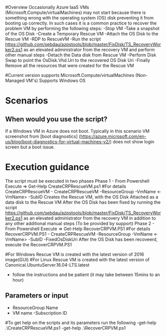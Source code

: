 #Overview
Occasionally Azure IaaS VMs (Microsoft.Compute/virtualMachines) may not start because there is something wrong with the operating system (OS) disk preventing it from booting up correctly.
In such cases it is a common practice to recover the problem VM by performing the following steps:
	-Stop VM
	-Take a snapshot of the OS Disk
	-Create a Temporary Rescue VM
	-Attach the OS Disk to the Rescue VM
	-RDP to RescueVM
	-Run the script https://github.com/sebdau/azpstools/blob/master/FixDisk/TS_RecoveryWorker2.ps1 as an elevated administrator from the recovery VM and perform other manual steps
	-Detach the Data disk from Rescue VM
	-Perform Disk Swap to point the OsDisk.Vhd.Uri to the recovered OS Disk Uri
        -Finally Remove all the resources that were created for the Rescue VM

#Current version supports 
    Microsoft.Compute/virtualMachines (Non-Managed VM's)
    Supports Windows OS

# Scenarios

##  When would you use the script?
If a Windows VM in Azure does not boot. Typically in this scenario VM screenshot from [boot diagnostics] (https://azure.microsoft.com/en-us/blog/boot-diagnostics-for-virtual-machines-v2/) 
does not show login screen but a boot issue.

# Execution guidance
The script must be executed in two phases
  Phase 1 - From Powershell Execute => Get-Help CreateCRPRescueVM.ps1 #For details
            CreateCRPRescueVM   - CreateCRPRescueVM  -ResourceGroup <ResourceGroup> -VmName <-VmName> -SubID <SUBID>
            Creates the Rescue VM, with the OS Disk Attached as a data disk to the Rescue VM
            After the OS Disk has been fixed by running  the script https://github.com/sebdau/azpstools/blob/master/FixDisk/TS_RecoveryWorker2.ps1 as an elevated administrator from the recovery VM 
            in addition to any other additional manual steps (To be provided by support)
  Phase 2 - From Powershell Execute =>  Get-Help RecoverCRPVM.PS1 #For details
            RecoverCRPVM.PS1 - CreateCRPRescueVM  -ResourceGroup <ResourceGroup> -VmName <-VmName> -SubID <SUBID> -FixedOsDiskUri <FixedOsDiskUri-This will be provided in the console output plus Log after executing first step>
            After the OS Disk has been recoveerd, execute the RecoverCRPVM.PS1

#For Windows Rescue VM is created with the latest version of 2016 image(GUI)
#For Linux   Rescue VM is created with the latest version of Canonical.UbuntuServer.16.04-LTS.latest

- follow the instructions and be patient (it may take between 15mins to an hour)

## Parameters or input
- ResourceGroup Name
- VM name
-Subscription ID

#To get help on the scripts and its parameters run the following
-get-help .\CreateCRPRescueVM.ps1
-get-help .\RecoverCRPVM.ps1

